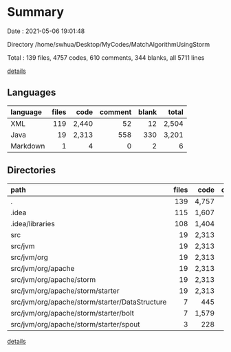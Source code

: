 # Summary

Date : 2021-05-06 19:01:48

Directory /home/swhua/Desktop/MyCodes/MatchAlgorithmUsingStorm

Total : 139 files,  4757 codes, 610 comments, 344 blanks, all 5711 lines

[details](details.md)

## Languages
| language | files | code | comment | blank | total |
| :--- | ---: | ---: | ---: | ---: | ---: |
| XML | 119 | 2,440 | 52 | 12 | 2,504 |
| Java | 19 | 2,313 | 558 | 330 | 3,201 |
| Markdown | 1 | 4 | 0 | 2 | 6 |

## Directories
| path | files | code | comment | blank | total |
| :--- | ---: | ---: | ---: | ---: | ---: |
| . | 139 | 4,757 | 610 | 344 | 5,711 |
| .idea | 115 | 1,607 | 0 | 0 | 1,607 |
| .idea/libraries | 108 | 1,404 | 0 | 0 | 1,404 |
| src | 19 | 2,313 | 558 | 330 | 3,201 |
| src/jvm | 19 | 2,313 | 558 | 330 | 3,201 |
| src/jvm/org | 19 | 2,313 | 558 | 330 | 3,201 |
| src/jvm/org/apache | 19 | 2,313 | 558 | 330 | 3,201 |
| src/jvm/org/apache/storm | 19 | 2,313 | 558 | 330 | 3,201 |
| src/jvm/org/apache/storm/starter | 19 | 2,313 | 558 | 330 | 3,201 |
| src/jvm/org/apache/storm/starter/DataStructure | 7 | 445 | 36 | 88 | 569 |
| src/jvm/org/apache/storm/starter/bolt | 7 | 1,579 | 378 | 184 | 2,141 |
| src/jvm/org/apache/storm/starter/spout | 3 | 228 | 121 | 35 | 384 |

[details](details.md)